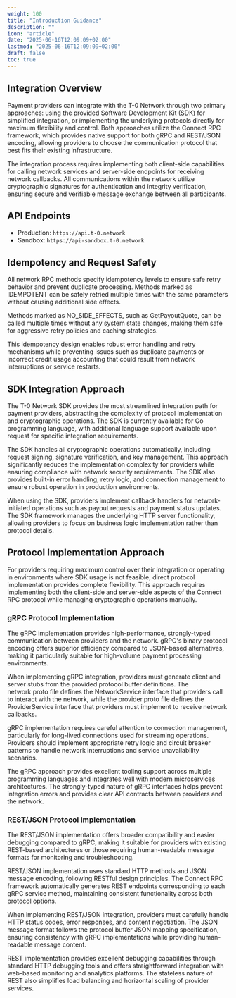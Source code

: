 ```yaml
---
weight: 100
title: "Introduction Guidance"
description: ""
icon: "article"
date: "2025-06-16T12:09:09+02:00"
lastmod: "2025-06-16T12:09:09+02:00"
draft: false
toc: true
---
```


## Integration Overview
Payment providers can integrate with the T-0 Network through two primary approaches: using the provided Software Development Kit (SDK) for simplified integration, or implementing the underlying protocols directly for maximum flexibility and control. Both approaches utilize the Connect RPC framework, which provides native support for both gRPC and REST/JSON encoding, allowing providers to choose the communication protocol that best fits their existing infrastructure.

The integration process requires implementing both client-side capabilities for calling network services and server-side endpoints for receiving network callbacks. All communications within the network utilize cryptographic signatures for authentication and integrity verification, ensuring secure and verifiable message exchange between all participants.

## API Endpoints
* Production: `https://api.t-0.network`
* Sandbox: `https://api-sandbox.t-0.network`

## Idempotency and Request Safety
All network RPC methods specify idempotency levels to ensure safe retry behavior and prevent duplicate processing. Methods marked as IDEMPOTENT can be safely retried multiple times with the same parameters without causing additional side effects.

Methods marked as NO_SIDE_EFFECTS, such as GetPayoutQuote, can be called multiple times without any system state changes, making them safe for aggressive retry policies and caching strategies.

This idempotency design enables robust error handling and retry mechanisms while preventing issues such as duplicate payments or incorrect credit usage accounting that could result from network interruptions or service restarts.

## SDK Integration Approach
The T-0 Network SDK provides the most streamlined integration path for payment providers, abstracting the complexity of protocol implementation and cryptographic operations. The SDK is currently available for Go programming language, with additional language support available upon request for specific integration requirements.

The SDK handles all cryptographic operations automatically, including request signing, signature verification, and key management. This approach significantly reduces the implementation complexity for providers while ensuring compliance with network security requirements. The SDK also provides built-in error handling, retry logic, and connection management to ensure robust operation in production environments.

When using the SDK, providers implement callback handlers for network-initiated operations such as payout requests and payment status updates. The SDK framework manages the underlying HTTP server functionality, allowing providers to focus on business logic implementation rather than protocol details.

## Protocol Implementation Approach
For providers requiring maximum control over their integration or operating in environments where SDK usage is not feasible, direct protocol implementation provides complete flexibility. This approach requires implementing both the client-side and server-side aspects of the Connect RPC protocol while managing cryptographic operations manually.

### gRPC Protocol Implementation
The gRPC implementation provides high-performance, strongly-typed communication between providers and the network. gRPC's binary protocol encoding offers superior efficiency compared to JSON-based alternatives, making it particularly suitable for high-volume payment processing environments.

When implementing gRPC integration, providers must generate client and server stubs from the provided protocol buffer definitions. The network.proto file defines the NetworkService interface that providers call to interact with the network, while the provider.proto file defines the ProviderService interface that providers must implement to receive network callbacks.

gRPC implementation requires careful attention to connection management, particularly for long-lived connections used for streaming operations. Providers should implement appropriate retry logic and circuit breaker patterns to handle network interruptions and service unavailability scenarios.

The gRPC approach provides excellent tooling support across multiple programming languages and integrates well with modern microservices architectures. The strongly-typed nature of gRPC interfaces helps prevent integration errors and provides clear API contracts between providers and the network.

### REST/JSON Protocol Implementation
The REST/JSON implementation offers broader compatibility and easier debugging compared to gRPC, making it suitable for providers with existing REST-based architectures or those requiring human-readable message formats for monitoring and troubleshooting.

REST/JSON implementation uses standard HTTP methods and JSON message encoding, following RESTful design principles. The Connect RPC framework automatically generates REST endpoints corresponding to each gRPC service method, maintaining consistent functionality across both protocol options.

When implementing REST/JSON integration, providers must carefully handle HTTP status codes, error responses, and content negotiation. The JSON message format follows the protocol buffer JSON mapping specification, ensuring consistency with gRPC implementations while providing human-readable message content.

REST implementation provides excellent debugging capabilities through standard HTTP debugging tools and offers straightforward integration with web-based monitoring and analytics platforms. The stateless nature of REST also simplifies load balancing and horizontal scaling of provider services.